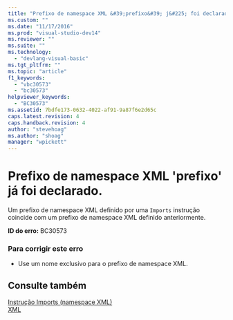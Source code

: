 ```yaml
---
title: "Prefixo de namespace XML &#39;prefixo&#39; j&#225; foi declarado. | Microsoft Docs"
ms.custom: ""
ms.date: "11/17/2016"
ms.prod: "visual-studio-dev14"
ms.reviewer: ""
ms.suite: ""
ms.technology: 
  - "devlang-visual-basic"
ms.tgt_pltfrm: ""
ms.topic: "article"
f1_keywords: 
  - "vbc30573"
  - "bc30573"
helpviewer_keywords: 
  - "BC30573"
ms.assetid: 7bdfe173-0632-4022-af91-9a87f6e2d65c
caps.latest.revision: 4
caps.handback.revision: 4
author: "stevehoag"
ms.author: "shoag"
manager: "wpickett"
---
```

# Prefixo de namespace XML &#39;prefixo&#39; j&#225; foi declarado.
Um prefixo de namespace XML definido por uma `Imports` instrução coincide com um prefixo de namespace XML definido anteriormente.  
  
 **ID do erro:** BC30573  
  
### Para corrigir este erro  
  
-   Use um nome exclusivo para o prefixo de namespace XML.  
  
## Consulte também  
 [Instrução Imports \(namespace XML\)](../../visual-basic/language-reference/statements/imports-statement-xml-namespace.md)   
 [XML](../../visual-basic/programming-guide/language-features/xml/index.md)
